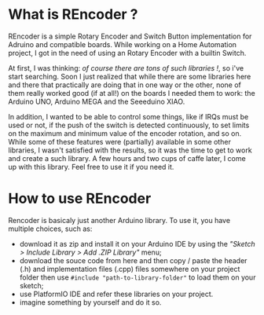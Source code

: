 # What is REncoder ?

REncoder is a simple Rotary Encoder and Switch Button implementation for Adruino and compatible boards.
While working on a Home Automation project, I got in the need of using an Rotary Encoder with a builtin Switch. 

At first, I was thinking: *of course there are tons of such libraries !*, so i've start searching. Soon I just realized that while there are some libraries here and there that practically are doing that in one way or the other, none of them really worked good (if at all!) on the boards I needed them to work: the Arduino UNO, Arduino MEGA and the Seeeduino XIAO. 

In addition, I wanted to be able to control some things, like if IRQs must be used or not, if the push of the switch is detected continuously, to set limits on the maximum and minimum value of the encoder rotation, and so on. While some of these features were (partially) available in some other libraries, I wasn't satisfied with the results, so it was the time to get to work and create a such library. A few hours and two cups of caffe later, I come up with this library. Feel free to use it if you need it.

# How to use REncoder

Rencoder is basicaly just another Arduino library. To use it, you have multiple choices, such as:
- download it as zip and install it on your Arduino IDE by using the *"Sketch > Include Library > Add .ZIP Library"* menu;
- download the souce code from here and then copy / paste the header (.h) and implementation files (.cpp) files somewhere on your project folder then use ```#include "path-to-library-folder"``` to load them on your sketch;
- use PlatformIO IDE and refer these libraries on your project.
- imagine something by yourself and do it so.
